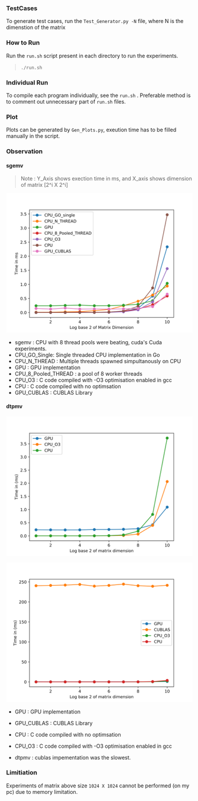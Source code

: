 ### TestCases 

To generate test cases, run the `Test_Generator.py -N` file, where N is the dimenstion of the matrix 

### How to Run 

Run the `run.sh` script present in each directory to run the experiments.

> `./run.sh`

### Individual Run

To compile each program individually, see the `run.sh` .  Preferable method is to comment out unnecessary part of `run.sh` files. 

### Plot

Plots can be generated by `Gen_Plots.py`, exeution time has to be filled manually in the script.

### Observation

#### sgemv
> Note : Y_Axis shows exection time in ms, and X_axis shows dimension of matrix [2^i X 2^i]
  
![sgemv](sgemv/Comparision.svg)

- sgemv : CPU with 8 thread pools were beating, cuda's Cuda experiments.
- CPU_GO_Single: Single threaded CPU implementation in Go
- CPU_N_THREAD : Multiple threads spawned simpultanously on CPU 
- GPU : GPU implementation 
- CPU_8_Pooled_THREAD : a pool of 8 worker threads 
- CPU_O3 : C code compiled with -O3 optimisation enabled in gcc
- CPU : C code compiled with no optimsation
- GPU_CUBLAS : CUBLAS Library 

#### dtpmv

![sgemv](dtpmv/comparision.svg)
  
![sgemv](dtpmv/comparision_all.svg)

- GPU : GPU implementation 
- GPU_CUBLAS : CUBLAS Library 
- CPU : C code compiled with no optimsation
- CPU_O3 : C code compiled with -O3 optimisation enabled in gcc

- dtpmv : cublas impementation was the slowest. 

### Limitiation

Experiments of matrix above size `1024 X 1024` cannot be performed (on my pc) due to memory limitation.
